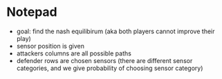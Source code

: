 # Notepad
* goal: find the nash equilibirum (aka both players cannot improve their play)
* sensor position is given
* attackers columns are all possible paths
* defender rows are chosen sensors (there are different sensor categories, and we give probability of choosing sensor category)